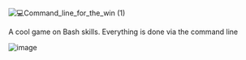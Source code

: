 ![💻Command_line_for_the_win (1)](https://user-images.githubusercontent.com/110534527/212875450-3a4a9827-7aa4-4970-a8de-bbadfc7929ac.png)

A cool game on Bash skills.  Everything is done via the command line

![image](https://user-images.githubusercontent.com/110534527/212874799-932f1e85-67b6-4aeb-9a22-eea56ef0c3b0.png)

